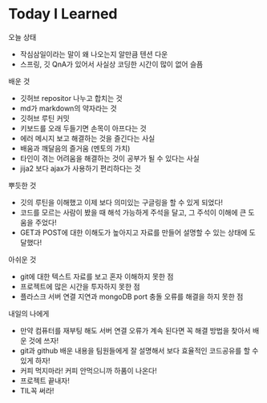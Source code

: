 <h1>Today I Learned</h1>

오늘 상태
  - 작심삼일이라는 말이 왜 나오는지 알만큼 텐션 다운
  - 스프링, 깃 QnA가 있어서 사실상 코딩한 시간이 많이 없어 슬픔
 
배운 것 
  - 깃허브 repositor 나누고 합치는 것 
  - md가 markdown의 약자라는 것
  - 깃허브 루틴 커밋 
  - 키보드를 오래 두들기면 손목이 아프다는 것
  - 에러 메시지 보고 해결하는 것을 즐긴다는 사실
  - 배움과 깨달음의 즐거움 (멘토의 가치)
  - 타인이 겪는 어려움을 해결하는 것이 공부가 될 수 있다는 사실
  - jija2 보다 ajax가 사용하기 편리하다는 것
  
뿌듯한 것 
  - 깃의 루틴을 이해했고 이제 보다 의미있는 구글링을 할 수 있게 되었다!
  - 코드를 모르는 사람이 봤을 때 해석 가능하게 주석을 달고, 그 주석이 이해에 큰 도움을 주었다!
  - GET과 POST에 대한 이해도가 높아지고 자료를 만들어 설명할 수 있는 상태에 도달했다!

아쉬운 것 
  - git에 대한 텍스트 자료를 보고 혼자 이해하지 못한 점
  - 프로젝트에 많은 시간을 투자하지 못한 점
  - 플라스크 서버 연결 지연과 mongoDB port 충돌 오류를 해결을 하지 못한 점

내일의 나에게 
  - 만약 컴퓨터를 재부팅 해도 서버 연결 오류가 계속 된다면 꼭 해결 방법을 찾아서 배운 것에 쓰자!
  - git과 github 배운 내용을 팀원들에게 잘 설명해서 보다 효율적인 코드공유를 할 수 있게 하자!
  - 커피 먹지마라! 커피 안먹으니까 하품이 나온다!
  - 프로젝트 끝내자!
  - TIL꼭 써라!
